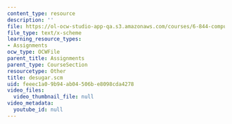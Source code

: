 ```yaml
---
content_type: resource
description: ''
file: https://ol-ocw-studio-app-qa.s3.amazonaws.com/courses/6-844-computability-theory-of-and-with-scheme-spring-2003/feeec1a09b94ab04506be8098cda4278_desugar.scm
file_type: text/x-scheme
learning_resource_types:
- Assignments
ocw_type: OCWFile
parent_title: Assignments
parent_type: CourseSection
resourcetype: Other
title: desugar.scm
uid: feeec1a0-9b94-ab04-506b-e8098cda4278
video_files:
  video_thumbnail_file: null
video_metadata:
  youtube_id: null
---
```

